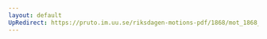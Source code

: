 ```yaml
---
layout: default
UpRedirect: https://pruto.im.uu.se/riksdagen-motions-pdf/1868/mot_1868__ak__117.pdf
---
```

